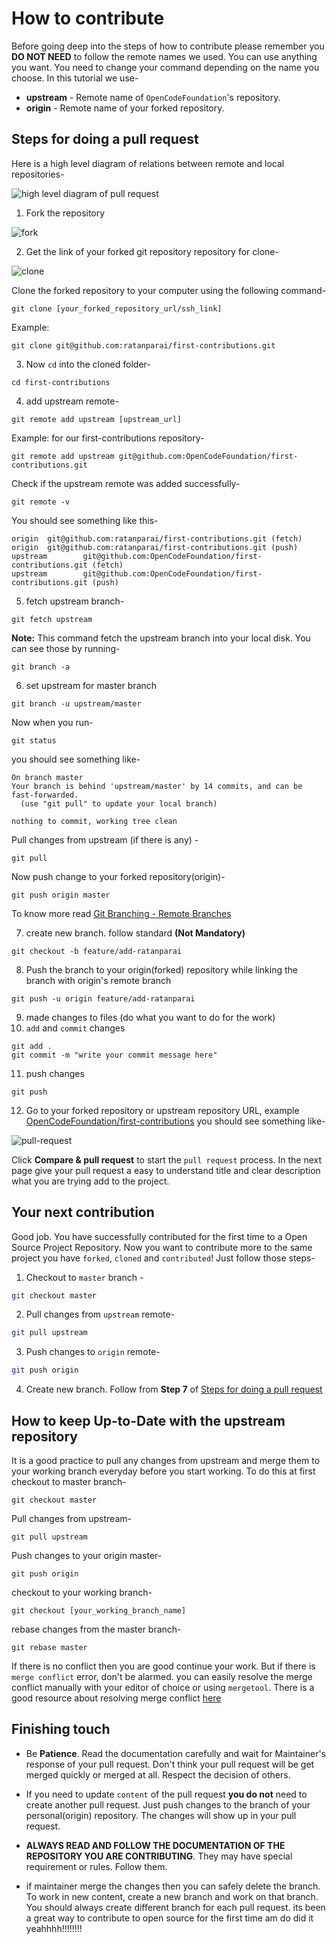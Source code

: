 # How to contribute

Before going deep into the steps of how to contribute please remember you **DO NOT NEED** to follow the remote names we used. You can use anything you want. You need to change your command depending on the name you choose. In this tutorial we use-

- **upstream** - Remote name of `OpenCodeFoundation`'s repository.
- **origin** - Remote name of your forked repository.

## Steps for doing a pull request

Here is a high level diagram of relations between remote and local repositories-

![high level diagram of pull request](images/remote.png)

1. Fork the repository

![fork](images/fork.png)

2. Get the link of your forked git repository repository for clone-

![clone](images/clone.png)

Clone the forked repository to your computer using the following command-

```
git clone [your_forked_repository_url/ssh_link]
```

Example:

```
git clone git@github.com:ratanparai/first-contributions.git
```

3. Now `cd` into the cloned folder-

```
cd first-contributions
```

4. add upstream remote-

```
git remote add upstream [upstream_url]
```

Example: for our first-contributions repository-

```
git remote add upstream git@github.com:OpenCodeFoundation/first-contributions.git
```

Check if the upstream remote was added successfully-

```
git remote -v
```

You should see something like this-

```
origin  git@github.com:ratanparai/first-contributions.git (fetch)
origin  git@github.com:ratanparai/first-contributions.git (push)
upstream        git@github.com:OpenCodeFoundation/first-contributions.git (fetch)
upstream        git@github.com:OpenCodeFoundation/first-contributions.git (push)
```

5. fetch upstream branch-

```
git fetch upstream
```

**Note:** This command fetch the upstream branch into your local disk. You can see those by running-

```
git branch -a
```

6. set upstream for master branch

```
git branch -u upstream/master
```

Now when you run-

```
git status
```

you should see something like-

```
On branch master
Your branch is behind 'upstream/master' by 14 commits, and can be fast-forwarded.
  (use "git pull" to update your local branch)

nothing to commit, working tree clean
```

Pull changes from upstream (if there is any) -

```
git pull
```

Now push change to your forked repository(origin)-

```
git push origin master
```

To know more read [Git Branching - Remote Branches](https://git-scm.com/book/en/v2/Git-Branching-Remote-Branches)

7. create new branch. follow standard **(Not Mandatory)**

```
git checkout -b feature/add-ratanparai
```

8. Push the branch to your origin(forked) repository while linking the branch with origin's remote branch

```
git push -u origin feature/add-ratanparai
```

9. made changes to files (do what you want to do for the work)
10. `add` and `commit` changes

```
git add .
git commit -m "write your commit message here"
```

11. push changes

```
git push
```

12. Go to your forked repository or upstream repository URL, example [OpenCodeFoundation/first-contributions](https://github.com/ratanparai/first-contributions) you should see something like-

![pull-request](images/compareandpull.png)

Click **Compare & pull request** to start the `pull request` process. In the next page give your pull request a easy to understand title and clear description what you are trying add to the project.


## Your next contribution
Good job. You have successfully contributed for the first time to a Open Source Project Repository. Now you want to contribute more to the same project you have `forked`, `cloned` and `contributed`! Just follow those steps-


1. Checkout to `master` branch -

```bash
git checkout master
```

2. Pull changes from `upstream` remote-

```bash
git pull upstream
```

3. Push changes to `origin` remote-

```bash
git push origin
```

4. Create new branch. Follow from **Step 7** of [Steps for doing a pull request](#steps-for-doing-a-pull-request)

## How to keep Up-to-Date with the upstream repository

It is a good practice to pull any changes from upstream and merge them to your working branch everyday before you start working. To do this at first checkout to master branch-

```
git checkout master
```

Pull changes from upstream-

```
git pull upstream
```

Push changes to your origin master-

```
git push origin
```

checkout to your working branch-

```
git checkout [your_working_branch_name]
```

rebase changes from the master branch-

```
git rebase master
```

If there is no conflict then you are good continue your work. But if there is `merge conflict` error, don't be alarmed. you can easily resolve the merge conflict manually with your editor of choice or using `mergetool`. There is a good resource about resolving merge conflict [here](https://gist.github.com/karenyyng/f19ff75c60f18b4b8149)


## Finishing touch

- Be **Patience**. Read the documentation carefully and wait for Maintainer's response of your pull request. Don't think your pull request will be get merged quickly or merged at all. Respect the decision of others.

- If you need to update `content` of the pull request **you do not** need to create another pull request. Just push changes to the branch of your personal(origin) repository. The changes will show up in your pull request.

- **ALWAYS READ AND FOLLOW THE DOCUMENTATION OF THE REPOSITORY YOU ARE CONTRIBUTING**. They may have special requirement or rules. Follow them.

- if maintainer merge the changes then you can safely delete the branch. To work in new content, create a new branch and work on that branch. You should always create different branch for each pull request.
its been a great way to contribute to open source for the first time am do did it yeahhhh!!!!!!!!

